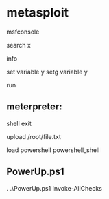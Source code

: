 # metasploit

msfconsole

search x

info

set variable y
setg variable y

run

## meterpreter:

shell
exit

upload /root/file.txt

load powershell
powershell_shell

## PowerUp.ps1
. .\PowerUp.ps1
Invoke-AllChecks

